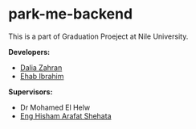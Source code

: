 # park-me-backend
This is a part of Graduation Proeject at Nile University.

**Developers:**
  - [Dalia Zahran](https://github.com/DaliaZhran)
  - [Ehab Ibrahim](http://github.com/ehabibrahimh)  

**Supervisors:**
  - Dr Mohamed El Helw  
  - [Eng Hisham Arafat Shehata](https://www.linkedin.com/in/hisham-arafat-a7a69230)  
